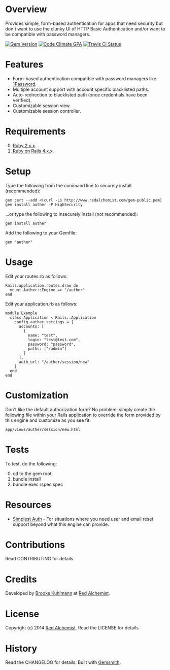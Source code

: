# Overview

Provides simple, form-based authentication for apps that need security but don't want to use the clunky UI of
HTTP Basic Authentication and/or want to be compatible with password managers.

[![Gem Version](https://badge.fury.io/rb/auther.png)](http://badge.fury.io/rb/auther)
[![Code Climate GPA](https://codeclimate.com/github/bkuhlmann/auther.png)](https://codeclimate.com/github/bkuhlmann/auther)
[![Travis CI Status](https://secure.travis-ci.org/bkuhlmann/auther.png)](http://travis-ci.org/bkuhlmann/auther)

# Features

* Form-based authentication compatible with password managers like [1Password](https://agilebits.com/onepassword).
* Multiple account support with account specific blacklisted paths.
* Auto-redirection to blacklisted path (once credentials have been verified).
* Customizable session view.
* Customizable session controller.

# Requirements

0. [Ruby 2.x.x](http://www.ruby-lang.org).
0. [Ruby on Rails 4.x.x](http://rubyonrails.org).

# Setup

Type the following from the command line to securely install (recommended):

    gem cert --add <(curl -Ls http://www.redalchemist.com/gem-public.pem)
    gem install auther -P HighSecurity

...or type the following to insecurely install (not recommended):

    gem install auther

Add the following to your Gemfile:

    gem "auther"

# Usage

Edit your routes.rb as follows:

    Rails.application.routes.draw do
      mount Auther::Engine => "/auther"
    end

Edit your application.rb as follows:

    module Example
      class Application < Rails::Application
        config.auther_settings = {
          accounts: [
            {
              name: "test",
              login: "test@test.com",
              password: "password",
              paths: ["/admin"]
            }
          ],
          auth_url: "/auther/session/new"
        }
      end
    end

# Customization

Don't like the default authorization form? No problem, simply create the following file within your Rails application
to override the form provided by this engine and customize as you see fit:

    app/views/auther/session/new.html

# Tests

To test, do the following:

0. cd to the gem root.
0. bundle install
0. bundle exec rspec spec

# Resources

* [Simplest Auth](https://github.com/vigetlabs/simplest_auth) - For situations where you need user and email reset
  support beyond what this engine can provide.

# Contributions

Read CONTRIBUTING for details.

# Credits

Developed by [Brooke Kuhlmann](http://www.redalchemist.com) at [Red Alchemist](http://www.redalchemist.com).

# License

Copyright (c) 2014 [Red Alchemist](http://www.redalchemist.com).
Read the LICENSE for details.

# History

Read the CHANGELOG for details.
Built with [Gemsmith](https://github.com/bkuhlmann/gemsmith).
